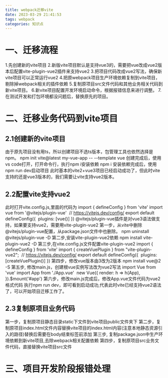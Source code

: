 ```yaml
---
title: webpack迁移vite
date: 2023-03-29 21:41:53
tags: webpack
categories: 知识点
---
```

# 一、迁移流程
1.先创建新的vite项目
2.新版vite项目默认是支持vue3的，需要把vue改成vue2版本后配置vite-plugin-vue2插件来支持vue2
3.把项目代码改成vue2写法，确保新vite项目可以正常运行vue2
4.把原webpack项目生产环境依赖复制到vite项目，剔除掉webpack相关的插件依赖
5.复制原项目src文件代码和其他业务相关代码到新vite项目。
6.新vite项目配置开发环境启动命令，根据报错信息来进行调整。
7.在测试开发和打包环境都没问题后，替换原先的项目。
# 二、迁移业务代码到vite项目
## 2.1创建新的vite项目
由于原先项目没有用ts，所以创建项目不选ts版本，包管理工具也依然选择是npm。
npm init vite@latest my-vue-app -- --template vue
创建完成后，使用vs code打开，打开命令行，执行npm i安装依赖
npm i
安装依赖完成后，使用npm run dev启动项目
此时基本的vite2+vue3项目已经启动成功了，但此时vite支持的还是vue3版本的，我们需要让vite支持vue2版本。
## 2.2配置vite支持vue2
此时打开vite.config.js,里面的代码为
import { defineConfig } from 'vite'
import vue from '@vitejs/plugin-vue'
​
// https://vitejs.dev/config/
export default defineConfig({
  plugins: [vue()]
})
@vitejs/plugin-vue插件是对vue3语法做支持，如果要支持vue2，需要用vite-plugin-vue2
第一步，从vite中删除 @vitejs/plugin-vue配置，从package.json文件中也删除。
npm uninstall @vitejs/plugin-vue -D
第二步,安装vite-plugin-vue2依赖
npm install vite-plugin-vue2 -D
第三步,在vite.config.js文件配置vite-plugin-vue2
import { defineConfig } from 'vite'
import { createVuePlugin } from "vite-plugin-vue2";
​
// https://vitejs.dev/config/
export default defineConfig({
  plugins: [createVuePlugin()]
})
第四步，修改vue版本由3改为2版本
npm install vue@2 -S
第五步, 修改main.js，创建根vue实例写法改为vue2写法
import Vue from 'vue'
import App from './App.vue'
​
new Vue({
  render: h => h(App),
}).$mount('#app')
第六步，修改main.js完成后，修改App.vue文件代码为vue2格式代码
执行npm run dev，即可看到启动成功,代表此时vite已经支持vue2语法了，可以开始项目迁移工作了。
## 2.3复制原项目业务代码
第一步，复制原项目静态目录static下文件到vite项目public文件夹下
第二步，复制原项目index.html文件内容替换vite项目的index.html内容(注意本地静态资源引入的路径)替换后需要在body结束标签前添加 <script type="module" src="/src/main.js"></script>
第三步, 复制package.json中生产环境依赖到新vite项目,去除webpack相关配置依赖
第四步，复制原项目src业务文件代码，直接替换vite项目src文件
# 三、项目开发阶段报错处理